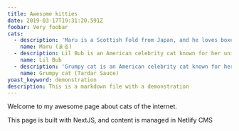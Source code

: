 ```yaml
---
title: Awesome kitties
date: 2019-03-17T19:31:20.591Z
foobar: Very foobar
cats:
  - description: 'Maru is a Scottish Fold from Japan, and he loves boxes.'
    name: Maru (まる)
  - description: Lil Bub is an American celebrity cat known for her unique appearance.
    name: Lil Bub
  - description: 'Grumpy cat is an American celebrity cat known for her grumpy appearance. '
    name: Grumpy cat (Tardar Sauce)
yoast_keyword: demonstration
description: This is a markdown file with a demonstration
---
```

Welcome to my awesome page about cats of the internet.

This page is built with NextJS, and content is managed in Netlify CMS
